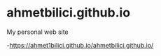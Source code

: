 # ahmetbilici.github.io

My personal web site

-https://ahmet1bilici.github.io/ahmetbilici.github.io/
